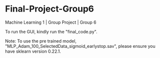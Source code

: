 # Final-Project-Group6
Machine Learning 1 | Group Project | Group 6

To run the GUI, kindly run the "final_code.py".

Note: To use the pre trained model, "MLP_Adam_100_SelectedData_sigmoid_earlystop.sav", please ensure you have sklearn version 0.22.1.

